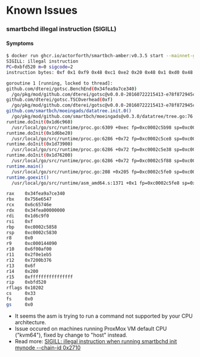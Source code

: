 # Known Issues

### smartbchd illegal instruction (SIGILL)

#### Symptoms

```bash
$ docker run ghcr.io/actorforth/smartbch-amber:v0.3.5 start --mainnet-genesis-height=602983
SIGILL: illegal instruction
PC=0xbfd520 m=0 sigcode=2
instruction bytes: 0xf 0x1 0xf9 0x48 0xc1 0xe2 0x20 0x48 0x1 0xd0 0x48 0x89 0x44 0x24 0x8 0xf

goroutine 1 [running, locked to thread]:
github.com/dterei/gotsc.BenchEnd(0x34fea9a7ce340)
  /go/pkg/mod/github.com/dterei/gotsc@v0.0.0-20160722215413-e78f872945c6/tsc_amd64.s:18 fp=0xc0002c5838 sp=0xc0002c5830 pc=0xbfd520
github.com/dterei/gotsc.TSCOverhead(0xf)
  /go/pkg/mod/github.com/dterei/gotsc@v0.0.0-20160722215413-e78f872945c6/tsc.go:36 +0x48 fp=0xc0002c5868 sp=0xc0002c5838 pc=0xbfd4a8
github.com/smartbch/moeingads/datatree.init.0()
  /go/pkg/mod/github.com/smartbch/moeingads@v0.3.0/datatree/tree.go:76 +0x37 fp=0xc0002c5a48 sp=0xc0002c5868 pc=0xc0bbb7
runtime.doInit(0x1d6c960)
  /usr/local/go/src/runtime/proc.go:6309 +0xec fp=0xc0002c5b98 sp=0xc0002c5a48 pc=0x45e42c
runtime.doInit(0x1d6be20)
  /usr/local/go/src/runtime/proc.go:6286 +0x72 fp=0xc0002c5ce8 sp=0xc0002c5b98 pc=0x45e3b2
runtime.doInit(0x1d73900)
  /usr/local/go/src/runtime/proc.go:6286 +0x72 fp=0xc0002c5e38 sp=0xc0002c5ce8 pc=0x45e3b2
runtime.doInit(0x1d76200)
  /usr/local/go/src/runtime/proc.go:6286 +0x72 fp=0xc0002c5f88 sp=0xc0002c5e38 pc=0x45e3b2
runtime.main()
  /usr/local/go/src/runtime/proc.go:208 +0x205 fp=0xc0002c5fe0 sp=0xc0002c5f88 pc=0x450785
runtime.goexit()
  /usr/local/go/src/runtime/asm_amd64.s:1371 +0x1 fp=0xc0002c5fe8 sp=0xc0002c5fe0 pc=0x488241

rax    0x34fea9a7ce340
rbx    0x756e6547
rcx    0x6c65746e
rdx    0x34fea00000000
rdi    0x1d6c9f0
rsi    0xf
rbp    0xc0002c5858
rsp    0xc0002c5830
r8     0x0
r9     0xc000144090
r10    0x6f00af00
r11    0x2f0e1eb5
r12    0x7200b376
r13    0x6f
r14    0x200
r15    0xffffffffffffffff
rip    0xbfd520
rflags 0x10202
cs     0x33
fs     0x0
gs     0x0
```

- It seems the asm is trying to run a command not supported by your CPU architecture.
- Issue occured on machines running ProxMox VM default CPU ("kvm64"), fixed by change to "host" instead.
- Read more: [SIGILL: illegal instruction when running smartbchd init mynode --chain-id 0x2710](https://github.com/smartbch/smartbch/issues/28)
